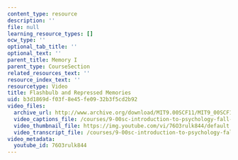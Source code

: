 ```yaml
---
content_type: resource
description: ''
file: null
learning_resource_types: []
ocw_type: ''
optional_tab_title: ''
optional_text: ''
parent_title: Memory I
parent_type: CourseSection
related_resources_text: ''
resource_index_text: ''
resourcetype: Video
title: Flashbulb and Repressed Memories
uid: b3d1869d-f03f-8e45-fe09-32b3f5cd2b92
video_files:
  archive_url: http://www.archive.org/download/MIT9.00SCF11/MIT9_00SCF11_lec10_300k.mp4
  video_captions_file: /courses/9-00sc-introduction-to-psychology-fall-2011/d7a13034b63c5a3ca876c27f26f94f5e_76O3rulk844.vtt
  video_thumbnail_file: https://img.youtube.com/vi/76O3rulk844/default.jpg
  video_transcript_file: /courses/9-00sc-introduction-to-psychology-fall-2011/de8356b4c798e3e9ca444f0e07b3a997_76O3rulk844.pdf
video_metadata:
  youtube_id: 76O3rulk844
---
```

